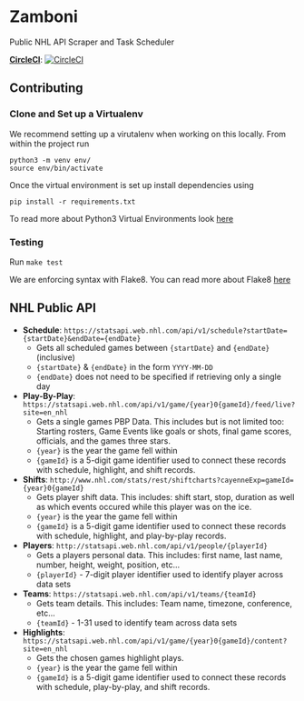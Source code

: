 # Zamboni
Public NHL API Scraper and Task Scheduler

**[CircleCI](https://circleci.com/gh/Hotsteppers)**: [![CircleCI](https://circleci.com/gh/Hotsteppers/zamboni/tree/master.svg?style=svg)](https://circleci.com/gh/Hotsteppers/zamboni/tree/master)

## Contributing

### Clone and Set up a Virtualenv

We recommend setting up a virutalenv when working on this locally. From within the project run

```
python3 -m venv env/
source env/bin/activate
```

Once the virtual environment is set up install dependencies using

```
pip install -r requirements.txt
```

To read more about Python3 Virtual Environments look [here](https://docs.python.org/3/library/venv.html)

### Testing
Run `make test` 

We are enforcing syntax with Flake8. You can read more about Flake8 [here](http://flake8.pycqa.org/en/latest/)

## NHL Public API
- **Schedule**: `https://statsapi.web.nhl.com/api/v1/schedule?startDate={startDate}&endDate={endDate}`
  - Gets all scheduled games between `{startDate}` and `{endDate}` (inclusive)
  - `{startDate}` & `{endDate}` in the form `YYYY-MM-DD`
  - `{endDate}` does not need to be specified if retrieving only a single day
- **Play-By-Play**: `https://statsapi.web.nhl.com/api/v1/game/{year}0{gameId}/feed/live?site=en_nhl`
  - Gets a single games PBP Data. This includes but is not limited too: Starting rosters, Game Events like goals or shots, final game scores, officials, and the games three stars. 
  - `{year}` is the year the game fell within 
  - `{gameId}` is a 5-digit game identifier used to connect these records with schedule, highlight, and shift records.
- **Shifts**: `http://www.nhl.com/stats/rest/shiftcharts?cayenneExp=gameId={year}0{gameId}`
  - Gets player shift data. This includes: shift start, stop, duration as well as which events occured while this player was on the ice.
  - `{year}` is the year the game fell within 
  - `{gameId}` is a 5-digit game identifier used to connect these records with schedule, highlight, and play-by-play records.
- **Players**: `http://statsapi.web.nhl.com/api/v1/people/{playerId}`
  - Gets a players personal data. This includes: first name, last name, number, height, weight, position, etc...
  - `{playerId}` - 7-digit player identifier used to identify player across data sets
- **Teams**: `https://statsapi.web.nhl.com/api/v1/teams/{teamId}`
  - Gets team details. This includes: Team name, timezone, conference, etc...
  - `{teamId}` - 1-31 used to identify team across data sets
- **Highlights**: `https://statsapi.web.nhl.com/api/v1/game/{year}0{gameId}/content?site=en_nhl`
  - Gets the chosen games highlight plays. 
  - `{year}` is the year the game fell within 
  - `{gameId}` is a 5-digit game identifier used to connect these records with schedule, play-by-play, and shift records.

